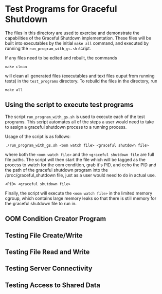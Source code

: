 # Test Programs for Graceful Shutdown
The files in this directory are used to exercise and demonstrate the capabilities of the Graceful Shutdown implementation. These files will be built into executables by the initial ```make all``` command, and executed by running the ```run_program_with_gs.sh``` script.

If any files need to be edited and rebuilt, the commands

```make clean```

will clean all generated files (executables and text files ouput from running tests) in the ```test_programs``` directory. To rebuild the files in the directory, run

```make all```

## Using the script to execute test programs
The script ```run_program_with_gs.sh``` is used to execute each of the test programs. This script automates all of the steps a user would need to take to assign a graceful shutdown process to a running process.

Usage of the script is as follows:

```./run_program_with_gs.sh <oom watch file> <graceful shutdown file>```

where both the ```<oom watch file>``` and the ```<graceful shutdown file``` are full file paths. The script will then start the file which will be tagged as the process to watch for the oom condition, grab it's PID, and echo the PID and the path of the graceful shutdown program into the /proc/graceful_shutdown file, just as a user would need to do in actual use.

```<PID> <graceful shutdown file>```

Finally, the script will execute the ```<oom watch file>``` in the limited memory cgroup, which contains large memory leaks so that there is still memory for the graceful shutdown file to run in.

## OOM Condition Creator Program

## Testing File Create/Write

## Testing File Read and Write

## Testing Server Connectivity

## Testing Access to Shared Data
